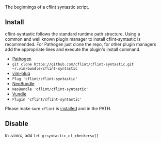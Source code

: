 The beginnings of a cflint syntastic script.


## Install

cflint-syntastic follows the standard runtime path structure.  Using
a common and well known plugin manager to install cflint-syntastic is recommended.
For Pathogen just clone the repo, for other plugin managers
add the appropriate lines and execute the plugin's install command.

*  [Pathogen](https://github.com/tpope/vim-pathogen)
  * `git clone https://github.com/cflint/cflint-syntastic.git ~/.vim/bundle/cflint-syntastic`
*  [vim-plug](https://github.com/junegunn/vim-plug)
  * `Plug 'cflint/cflint-syntastic'`
*  [NeoBundle](https://github.com/Shougo/neobundle.vim)
  * `NeoBundle 'cflint/cflint-syntastic'`
*  [Vundle](https://github.com/gmarik/vundle)
  * `Plugin 'cflint/cflint-syntastic'`

Please make sure `cflint` is [installed](https://github.com/cflint/CFLint/blob/master/build-instructions.md)
and in the PATH.

## Disable
In .vimrc, add `let g:syntastic_cf_checkers=[]`
